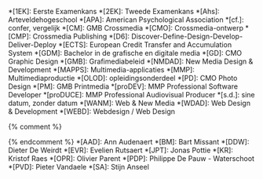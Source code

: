*[1EK]:                     Eerste Examenkans
*[2EK]:                     Tweede Examenkans
*[Ahs]:                     Arteveldehogeschool
*[APA]:                     American Psychological Association
*[cf.]:                     confer, vergelijk
*[CM]:                      GMB Crossmedia
*[CMO]:                     Crossmedia-ontwerp
*[CMP]:                     Crossmedia Publishing
*[D6]:                      Discover-Define-Design-Develop-Deliver-Deploy
*[ECTS]:                    European Credit Transfer and Accumulation System
*[GDM]:                     Bachelor in de grafische en digitale media
*[GD]:                      CMO Graphic Design
*[GMB]:                     Grafimediabeleid
*[NMDAD]:                   New Media Design & Development
*[MAPPS]:                   Multimedia-applicaties
*[MMP]:                     Multimediaproductie
*[OLOD]:                    opleidingsonderdeel
*[PD]:                      CMO Photo Design
*[PM]:                      GMB Printmedia
*[proDEV]:                  MMP Professional Software Developer
*[proDUCE]:                 MMP Professional Audiovisual Producer
*[s.d.]:                    sine datum, zonder datum
*[WANM]:                    Web & New Media
*[WDAD]:                    Web Design & Development
*[WEBD]:                    Webdesign / Web Design

{% comment %}
<!-- Docenten -->
{% endcomment %}
*[AAD]:                     Ann Audenaert
*[BM]:                      Bart Missant
*[DDW]:                     Dieter De Weirdt
*[EVR]:                     Evelien Rutsaert
*[JPT]:                     Jonas Pottie
*[KR]:                      Kristof Raes
*[OPR]:                     Olivier Parent
*[PDP]:                     Philippe De Pauw - Waterschoot
*[PVD]:                     Pieter Vandaele
*[SA]:                      Stijn Anseel